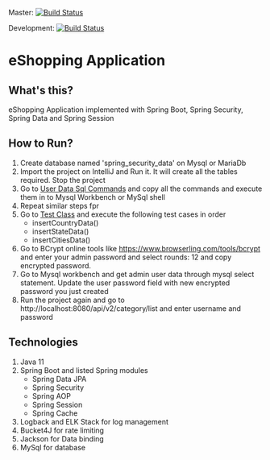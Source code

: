 Master: [![Build Status](https://travis-ci.com/pavankjadda/SpringSecurity-SpringData.svg?branch=master)](https://travis-ci.com/pavankjadda/SpringSecurity-SpringData)

Development: [![Build Status](https://travis-ci.com/pavankjadda/SpringSecurity-SpringData.svg?branch=development)](https://travis-ci.com/pavankjadda/SpringSecurity-SpringData)

# eShopping Application

## What's this?
eShopping Application implemented with Spring Boot, Spring Security, Spring Data and Spring Session

## How to Run?
1. Create database named 'spring_security_data' on Mysql or MariaDb
2. Import the project on IntelliJ and Run it. It will create all the tables required. Stop the project
3. Go to [User Data Sql Commands](https://github.com/pavankjadda/SpringSecurity-SpringData/blob/master/src/main/resources/data/User%20Data%20SqlCommands.sql) and copy all the commands and execute them in to Mysql Workbench or MySql shell
4. Repeat similar steps fpr [](https://raw.githubusercontent.com/pavankjadda/SpringSecurity-SpringData/master/src/main/resources/data/Core%20Data%20SqlCommands.sql)
5. Go to [Test Class](https://github.com/pavankjadda/SpringSecurity-SpringData/blob/master/src/test/java/com/pj/springsecurity/insertdata/InsertDataTest.java) and execute the following test cases in order
    * insertCountryData()
    * insertStateData()
    * insertCitiesData()
6. Go to BCrypt online tools like https://www.browserling.com/tools/bcrypt and enter your admin password and select rounds: 12 and copy encrypted password. 
7. Go to Mysql workbench and get admin user data through mysql select statement. Update the user password field with new encrypted password you just created
6. Run the project again and go to http://localhost:8080/api/v2/category/list and enter username and password


## Technologies 
1. Java 11
2. Spring Boot and listed Spring modules 
    - Spring Data JPA
    - Spring Security 
    - Spring AOP
    - Spring Session
    - Spring Cache
3. Logback and ELK Stack for log management
4. Bucket4J for rate limiting
5. Jackson for Data binding
6. MySql for database
